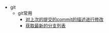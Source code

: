 - git
	- git常用
		- [对上次的提交的commit的描述进行修改](use.md#对上次的提交的commit的描述进行修改 )
		- [获取最新的分支列表](use.md#获取最新的分支列表)

